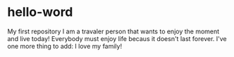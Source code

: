# hello-word
My first repository
I am a travaler person that wants to enjoy the moment and live today!
Everybody must enjoy life becaus it doesn't last forever.
I've one more thing to add: I love my family!